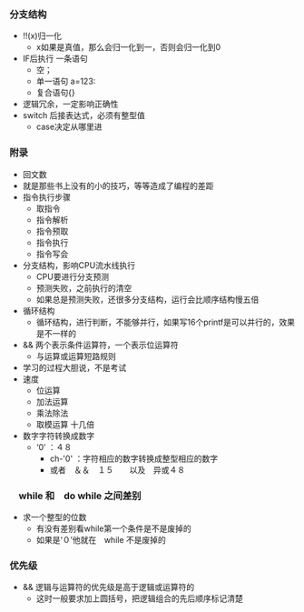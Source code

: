### 分支结构

* !!(x)归一化
  * x如果是真值，那么会归一化到一，否则会归一化到0
* IF后执行 一条语句
  * 空；
  * 单一语句 a=123:
  * 复合语句{}
* 逻辑冗余，一定影响正确性
* switch 后接表达式，必须有整型值
  * case决定从哪里进

### 附录

* 回文数
* 就是那些书上没有的小的技巧，等等造成了编程的差距
* 指令执行步骤
  - 取指令
  - 指令解析
  - 指令预取
  - 指令执行
  - 指令写会
* 分支结构，影响CPU流水线执行
  - CPU要进行分支预测
  - 预测失败，之前执行的清空
  - 如果总是预测失败，还很多分支结构，运行会比顺序结构慢五倍
* 循环结构
  * 循环结构，进行判断，不能够并行，如果写16个printf是可以并行的，效果是不一样的
* && 两个表示条件运算符，一个表示位运算符
  * 与运算或运算短路规则
* 学习的过程大胆说，不是考试
* 速度
  * 位运算
  * 加法运算
  * 乘法除法
  * 取模运算 十几倍
* 数字字符转换成数字
  * ‘0’  ：４８
    * ch-'0' ：字符相应的数字转换成整型相应的数字
    * 或者　＆＆　１５　　以及　异或４８

### 　while 和　do while 之间差别

* 求一个整型的位数
  * 有没有差别看while第一个条件是不是废掉的
  * 如果是‘０’他就在　while 不是废掉的

### 优先级

* && 逻辑与运算符的优先级是高于逻辑或运算符的
  * 这时一般要求加上圆括号，把逻辑组合的先后顺序标记清楚